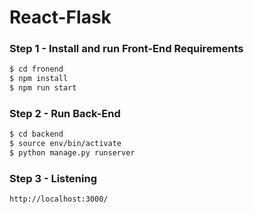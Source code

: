 # React-Flask #



### Step 1 - Install and run Front-End Requirements
```sh
$ cd fronend
$ npm install
$ npm run start
```

### Step 2 - Run Back-End

```sh
$ cd backend
$ source env/bin/activate
$ python manage.py runserver
```

### Step 3 - Listening 

```
http://localhost:3000/

```
